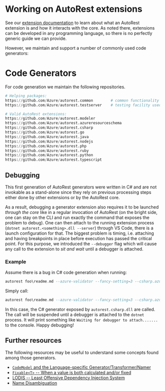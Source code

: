 # Working on AutoRest extensions

See our [extension documentation](./architecture/AutoRest-extension.md) to learn about what an AutoRest extension is and how it interacts with the core.
As noted there, extensions can be developed in any programming language, so there is no perfectly generic guide we can provide.

However, we maintain and support a number of commonly used code generators:

# Code Generators

For code generation we maintain the following repositories.

``` Python gives nice highlighting
# Helping packages:
https://github.com/Azure/autorest.common        # common functionality shared between generators
https://github.com/Azure/autorest.testserver    # testing facility used by generators' tests 

# Valid AutoRest extensions:
https://github.com/Azure/autorest.modeler
https://github.com/Azure/autorest.azureresourceschema
https://github.com/Azure/autorest.csharp
https://github.com/Azure/autorest.go
https://github.com/Azure/autorest.java
https://github.com/Azure/autorest.nodejs
https://github.com/Azure/autorest.php
https://github.com/Azure/autorest.ruby
https://github.com/Azure/autorest.python
https://github.com/Azure/autorest.typescript
```

## Debugging

This first generation of AutoRest generators were written in C# and are not invokable as a stand-alone since they rely on previous processing steps either done by other extensions or by the AutoRest core.

As a result, debugging a generator extension also requires it to be launched *through the core* like in a regular invocation of AutoRest (on the bright side, one can stay on the CLI and run exactly the command that exposes the problem to debug).
One can then attach to the running extension process (`dotnet autorest.<something>.dll --server`) through VS Code, there is a launch configuration for that.
The biggest problem is timing, i.e. attaching and having breakpoints in place before execution has passed the critical point.
For this purpose, we introduced the `--debugger` flag which will cause any call to the extension to *sit and wait* until a debugger is attached.

### Example

Assume there is a bug in C# code generation when running:

```haskell
autorest foo\readme.md --azure-validator --fancy-setting=3 --csharp.azure-arm
```

Simply call:

```haskell
autorest foo\readme.md --azure-validator --fancy-setting=3 --csharp.azure-arm --debugger
```

In this case, the C# generator exposed by `autorest.csharp.dll` are called.
The call will be suspended until a debugger is attached to the `dotnet` process.
It will print something like `Waiting for debugger to attach.......` to the console.
Happy debugging!

## Further resources

The following resources may be useful to understand some concepts found among those generators.

- [`CodeModel` and the Language-specific Generator/Transformer/Namer](./architecture/CodeModel-and-the-Language-specific-Generator-Transformer-Namer.md)
- [`Fixable<T>` -- When a value is both calculated and/or fixed](./architecture/Fixable-T----When-a-value-is-both-calculated-and-or-fixed.md)
- [LODIS -- Least Offensive Dependency Injection System](./architecture/Least-Offensive-Dependency-Injection-System.md)
- [Name Disambiguation](./architecture/Name-Disambiguation.md)
